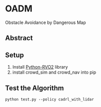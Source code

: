 # OADM
Obstacle Avoidance by Dangerous Map
## Abstract

## Setup
1. Install [Python-RVO2](https://github.com/sybrenstuvel/Python-RVO2) library
2. install crowd_sim and crowd_nav into pip

## Test the Algorithm
```
python test.py --policy cadrl_with_lidar
```


